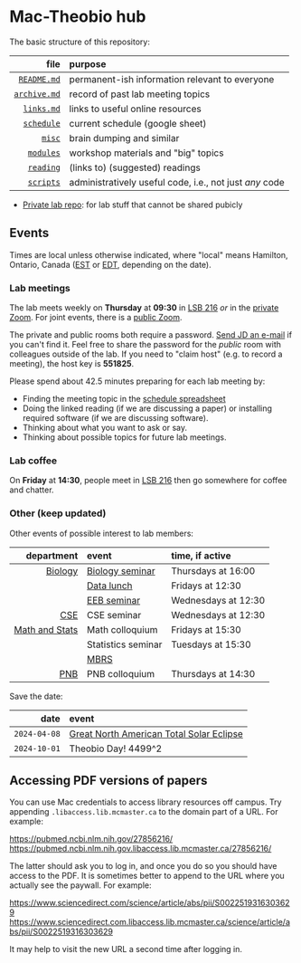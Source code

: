# Mac-Theobio hub

The basic structure of this repository:

|file|purpose|
|-:|:-|
|[`README.md`](./README.md)|permanent-ish information relevant to everyone|
|[`archive.md`](./archive.md)|record of past lab meeting topics|
|[`links.md`](./links.md)|links to useful online resources|
|[`schedule`](https://docs.google.com/spreadsheets/d/1Tp188Yg2vdNELisfpfhDy4-19P2QvYakwZorDZDIq1E/edit#gid=0)|current schedule (google sheet)|
|[`misc`](./misc)|brain dumping and similar|
|[`modules`](./modules)|workshop materials and "big" topics|
|[`reading`](./reading)|(links to) (suggested) readings|
|[`scripts`](./scripts)|administratively useful code, i.e., not just _any_ code|

- [Private lab repo](https://github.com/mac-theobio/lab): for lab stuff
  that cannot be shared pubicly

## Events

Times are local unless otherwise indicated, where "local" means 
Hamilton, Ontario, Canada 
([EST](https://www.timeanddate.com/time/zones/est) or 
 [EDT](https://www.timeanddate.com/time/zones/edt), depending on the date).

### Lab meetings

The lab meets weekly on __Thursday__ at __09:30__ in
[LSB 216](https://goo.gl/maps/2FPGTZHVyQpgsCh47) 
_or_ in the
[private Zoom](https://mcmaster.zoom.us/j/98856294231).
For joint events, there is a
[public Zoom](https://mcmaster.zoom.us/j/97351841357).

The private and public rooms both require a password.
[Send JD an e-mail](mailto:dushoff@mcmaster.ca) if you can't find it.
Feel free to share the password for the _public_ room with colleagues 
outside of the lab. If you need to "claim host" (e.g. to record a meeting),
the host key is **551825**.

Please spend about 42.5 minutes preparing for each lab meeting by:

* Finding the meeting topic in the [schedule spreadsheet](https://docs.google.com/spreadsheets/d/1Tp188Yg2vdNELisfpfhDy4-19P2QvYakwZorDZDIq1E/edit#gid=0)
* Doing the linked reading (if we are discussing a paper) or
  installing required software (if we are discussing software).
* Thinking about what you want to ask or say.
* Thinking about possible topics for future lab meetings.

### Lab coffee

On __Friday__ at __14:30__, people meet in
[LSB 216](https://goo.gl/maps/2FPGTZHVyQpgsCh47) then go somewhere
for coffee and chatter.

### Other (keep updated)

Other events of possible interest to lab members:

|department|event|time, if active|
|-:|:-|:-|
|[Biology](https://biology.mcmaster.ca/news-events/)|[Biology seminar](https://biology.mcmaster.ca/upcoming-departmental-seminars/)|Thursdays at 16:00|
||[Data lunch](https://mailman.mcmaster.ca/mailman/listinfo/biodatalunch-l)|Fridays at 12:30|
||[EEB seminar](https://mailman.mcmaster.ca/mailman/listinfo/d-eeb-l)|Wednesdays at 12:30|
|[CSE](https://cse.mcmaster.ca/news-events/)|CSE seminar|Wednesdays at 12:30|
|[Math and Stats](https://math.mcmaster.ca/news-events/)|Math colloquium|Fridays at 15:30|
||Statistics seminar|Tuesdays at 15:30|
||[MBRS](https://listserv.mcmaster.ca/mailman/listinfo/mbrs)||
|[PNB](https://pnb.mcmaster.ca/news-events/)|PNB colloquium|Thursdays at 14:30|

Save the date:

|date|event|
|-:|:-|
|`2024-04-08`|[Great North American Total Solar Eclipse](https://en.wikipedia.org/wiki/Solar_eclipse_of_April_8,_2024)|
|`2024-10-01`|Theobio Day! 4499^2|

## Accessing PDF versions of papers

You can use Mac credentials to access library resources off campus.
Try appending `.libaccess.lib.mcmaster.ca` to the domain part of a 
URL.  For example:

<https://pubmed.ncbi.nlm.nih.gov/27856216/>  
<https://pubmed.ncbi.nlm.nih.gov.libaccess.lib.mcmaster.ca/27856216/>

The latter should ask you to log in, and once you do so you should 
have access to the PDF.  It is sometimes better to append to the
URL where you actually see the paywall.  For example:

<https://www.sciencedirect.com/science/article/abs/pii/S0022519316303629>  
<https://www.sciencedirect.com.libaccess.lib.mcmaster.ca/science/article/abs/pii/S0022519316303629>

It may help to visit the new URL a second time after logging in.

